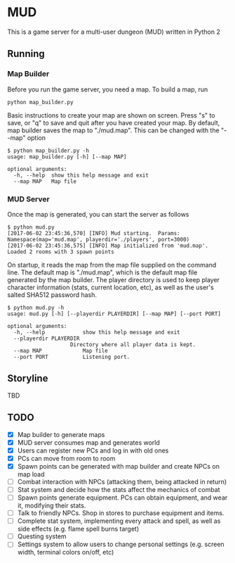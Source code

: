 # MUD
This is a game server for a multi-user dungeon (MUD) written in Python 2
## Running
### Map Builder
Before you run the game server, you need a map.  To build a map, run 

    python map_builder.py

Basic instructions to create your map are shown on screen.  Press "s" to save, or "q" to save and quit after you have created your map.  By default, map builder saves the map to "./mud.map".  This can be changed with the "--map" option

    $ python map_builder.py -h
    usage: map_builder.py [-h] [--map MAP]

    optional arguments:
      -h, --help  show this help message and exit
      --map MAP   Map file
      
### MUD Server
Once the map is generated, you can start the server as follows  

    $ python mud.py
    [2017-06-02 23:45:36,570] [INFO] Mud starting.  Params: Namespace(map='mud.map', playerdir='./players', port=3000)
    [2017-06-02 23:45:36,575] [INFO] Map initialized from 'mud.map'.  Loaded 2 rooms with 3 spawn points

On startup, it reads the map from the map file supplied on the command line.  The default map is "./mud.map", which is the default map file generated by the map builder.  The player directory is used to keep player character information (stats, current location, etc), as well as the user's salted SHA512 password hash.

    $ python mud.py -h
    usage: mud.py [-h] [--playerdir PLAYERDIR] [--map MAP] [--port PORT]

    optional arguments:
      -h, --help            show this help message and exit
      --playerdir PLAYERDIR
                        Directory where all player data is kept.
      --map MAP             Map file
      --port PORT           Listening port.

## Storyline
TBD

## TODO
- [X] Map builder to generate maps
- [X] MUD server consumes map and generates world
- [X] Users can register new PCs and log in with old ones
- [X] PCs can move from room to room
- [X] Spawn points can be generated with map builder and create NPCs on map load
- [ ] Combat interaction with NPCs (attacking them, being attacked in return)
- [ ] Stat system and decide how the stats affect the mechanics of combat
- [ ] Spawn points generate equipment.  PCs can obtain equipment, and wear it, modifying their stats.
- [ ] Talk to friendly NPCs.  Shop in stores to purchase equipment and items.
- [ ] Complete stat system, implementing every attack and spell, as well as side effects (e.g. flame spell burns target)
- [ ] Questing system
- [ ] Settings system to allow users to change personal settings (e.g. screen width, terminal colors on/off, etc)
